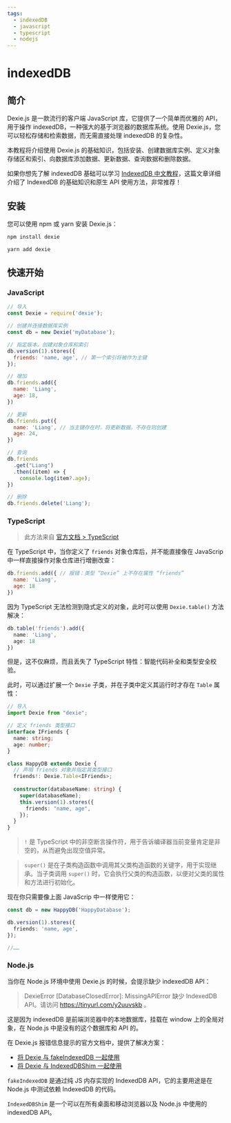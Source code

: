 ```yaml
---
tags:
  - indexedDB
  - javascript
  - typescript
  - nodejs
---
```


# indexedDB

## 简介

Dexie.js 是一款流行的客户端 JavaScript 库，它提供了一个简单而优雅的 API，用于操作 indexedDB，一种强大的基于浏览器的数据库系统。使用 Dexie.js，您可以轻松存储和检索数据，而无需直接处理 indexedDB 的复杂性。

本教程将介绍使用 Dexie.js 的基础知识，包括安装、创建数据库实例、定义对象存储区和索引、向数据库添加数据、更新数据、查询数据和删除数据。

如果你想先了解 indexedDB 基础可以学习 [IndexedDB 中文教程](https://www.tangshuang.net/3735.html)，这篇文章详细介绍了 IndexedDB 的基础知识和原生 API 使用方法，非常推荐！

## 安装

您可以使用 npm 或 yarn 安装 Dexie.js：

```bash
npm install dexie
```

```bash
yarn add dexie
```

## 快速开始

### JavaScript

```js
// 导入
const Dexie = require('dexie');

// 创建并连接数据库实例
const db = new Dexie('myDatabase');

// 指定版本，创建对象仓库和索引
db.version(1).stores({
  friends: 'name, age', // 第一个索引将被作为主键
});

// 增加
db.friends.add({
  name: 'Liang',
  age: 18,
})

// 更新
db.friends.put({
  name: 'Liang', // 当主键存在时，将更新数据，不存在则创建
  age: 24,
})

// 查询
db.friends
  .get("Liang")
  .then((item) => {
    console.log(item?.age);
})

// 删除
db.friends.delete('Liang');
```

### TypeScript

>此方法来自 [官方文档 > TypeScript](https://dexie.org/docs/Typescript)

在 TypeScript 中，当你定义了 `friends` 对象仓库后，并不能直接像在 JavaScrip 中一样直接操作对象仓库进行增删改查：

```js
db.friends.add({ // 报错：类型 “Dexie” 上不存在属性 “friends”
  name: 'Liang',
  age: 18
})
```

因为 TypeScript 无法检测到隐式定义的对象，此时可以使用 `Dexie.table()` 方法解决：

```ts
db.table('friends').add({
  name: 'Liang',
  age: 18
})
```

但是，这不仅麻烦，而且丢失了 TypeScript 特性：智能代码补全和类型安全校验。

此时，可以通过扩展一个 `Dexie` 子类，并在子类中定义其运行时才存在 `Table` 属性：

```ts
// 导入
import Dexie from "dexie";

// 定义 friends 类型接口
interface IFriends {
  name: string;
  age: number;
}

class HappyDB extends Dexie {
  // 声明 friends 对象并指定其类型接口
  friends!: Dexie.Table<IFriends>;
  
  constructor(databaseName: string) {
    super(databaseName);
    this.version(1).stores({
      friends: "name, age",
    });
  }
}
```

> `!` 是 TypeScript 中的非空断言操作符，用于告诉编译器当前变量肯定是非空的，从而避免出现空值异常。

>`super()` 是在子类构造函数中调用其父类构造函数的关键字，用于实现继承。当子类调用 `super()` 时，它会执行父类的构造函数，以便对父类的属性和方法进行初始化。

现在你只需要像上面 JavaScrip 中一样使用它：

```ts
const db = new HappyDB('HappyDatabase');

db.version(1).stores({
  friends: 'name, age',
});

//……
```

### Node.js

当你在 Node.js 环境中使用 Dexie.js 的时候，会提示缺少 indexedDB API：

>DexieError [DatabaseClosedError]: MissingAPIError 缺少 IndexedDB API。请访问 https://tinyurl.com/y2uuvskb 。

这是因为 indexedDB 是前端浏览器中的本地数据库，挂载在 window 上的全局对象，在 Node.js 中是没有的这个数据库和 API 的。

在 Dexie.js 报错信息提示的官方文档中，提供了解决方案：

- [将 Dexie 与 fakeIndexedDB 一起使用](https://github.com/dumbmatter/fakeIndexedDB#with-dexie-and-other-indexeddb-api-wrappers)
- [将 Dexie 与 IndexedDBShim 一起使用](https://github.com/indexeddbshim/IndexedDBShim#node-set-up)

`fakeIndexedDB` 是通过纯 JS 内存实现的 IndexedDB API，它的主要用途是在 Node.js 中测试依赖 IndexedDB 的代码。

`IndexedDBShim` 是一个可以在所有桌面和移动浏览器以及 Node.js 中使用的 indexedDB API。